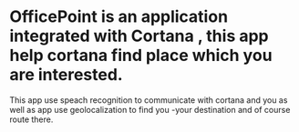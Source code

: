 # OfficePoint is an application integrated with Cortana , this app  help cortana find  place which you are interested.
This app use speach recognition to communicate with cortana and you as well as app use geolocalization to find you -your destination and of course route there. 
